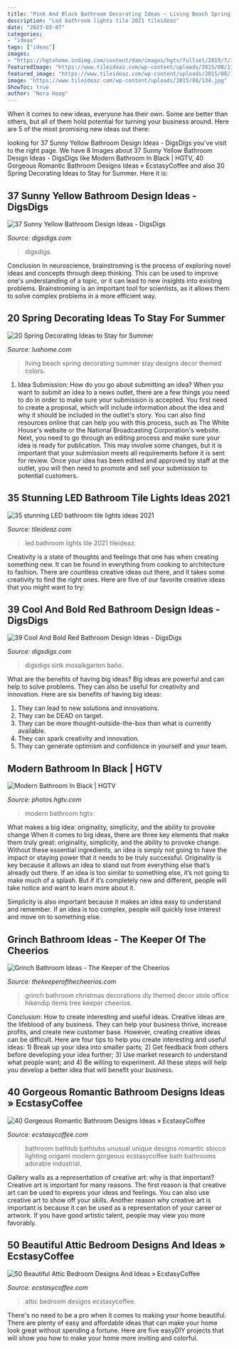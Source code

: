 ```yaml
---
title: "Pink And Black Bathroom Decorating Ideas ~ Living Beach Spring Decorating Summer Stay Designs Decor Themed Colors"
description: "Led bathroom lights tile 2021 tileideaz"
date: "2023-03-07"
categories:
- "ideas"
tags: ["ideas"]
images:
- "https://hgtvhome.sndimg.com/content/dam/images/hgtv/fullset/2019/7/31/0/IO_Sarah-Stacey_Austin-Black-Wood_3.jpg.rend.hgtvcom.616.924.suffix/1564531376582.jpeg"
featuredImage: "https://www.tileideaz.com/wp-content/uploads/2015/08/134.jpg"
featured_image: "https://www.tileideaz.com/wp-content/uploads/2015/08/134.jpg"
image: "https://www.tileideaz.com/wp-content/uploads/2015/08/134.jpg"
ShowToc: true
author: "Nora Haag"
---
```



When it comes to new ideas, everyone has their own. Some are better than others, but all of them hold potential for turning your business around. Here are 5 of the most promising new ideas out there: 

	

		
looking for 37 Sunny Yellow Bathroom Design Ideas - DigsDigs you've visit to the right page. We have 8 Images about 37 Sunny Yellow Bathroom Design Ideas - DigsDigs like Modern Bathroom In Black | HGTV, 40 Gorgeous Romantic Bathroom Designs Ideas » EcstasyCoffee and also 20 Spring Decorating Ideas to Stay for Summer. Here it is:
		
    
## 37 Sunny Yellow Bathroom Design Ideas - DigsDigs

<img loading=lazy src="https://www.digsdigs.com/photos/yellow-bathroom-designs-29-554x833.jpg" onerror="this.onerror=null;this.src='https://tse1.mm.bing.net/th?id=OIP.Ovm1mdvHmVgzD0tTc-gnbQHaLI&amp;pid=15.1';" alt="37 Sunny Yellow Bathroom Design Ideas - DigsDigs">

_Source: digsdigs.com_

>digsdigs. 

	

Conclusion
In neuroscience, brainstroming is the process of exploring novel ideas and concepts through deep thinking. This can be used to improve one's understanding of a topic, or it can lead to new insights into existing problems. Brainstroming is an important tool for scientists, as it allows them to solve complex problems in a more efficient way.

    
## 20 Spring Decorating Ideas To Stay For Summer

<img loading=lazy src="https://www.lushome.com/wp-content/uploads/2015/04/spring-decorating-ideas-room-colors-themed-decor-20.jpg" onerror="this.onerror=null;this.src='https://tse4.mm.bing.net/th?id=OIP.yIR9NLN-xNFYRO38mmDwNAHaJ9&amp;pid=15.1';" alt="20 Spring Decorating Ideas to Stay for Summer">

_Source: lushome.com_

>living beach spring decorating summer stay designs decor themed colors. 

	

1. Idea Submission: How do you go about submitting an idea?
When you want to submit an idea to a news outlet, there are a few things you need to do in order to make sure your submission is accepted. 
You first need to create a proposal, which will include information about the idea and why it should be included in the outlet's story. You can also find resources online that can help you with this process, such as The White House's website or the National Broadcasting Corporation's website. 
Next, you need to go through an editing process and make sure your idea is ready for publication. This may involve some changes, but it is important that your submission meets all requirements before it is sent for review. 
Once your idea has been edited and approved by staff at the outlet, you will then need to promote and sell your submission to potential customers.

    
## 35 Stunning LED Bathroom Tile Lights Ideas 2021

<img loading=lazy src="https://www.tileideaz.com/wp-content/uploads/2015/08/134.jpg" onerror="this.onerror=null;this.src='https://tse3.mm.bing.net/th?id=OIP.RyoqKR51zLAfAsFagrE08QHaE7&amp;pid=15.1';" alt="35 stunning LED bathroom tile lights ideas 2021">

_Source: tileideaz.com_

>led bathroom lights tile 2021 tileideaz. 

	

Creativity is a state of thoughts and feelings that one has when creating something new. It can be found in everything from cooking to architecture to fashion. There are countless creative ideas out there, and it takes some creativity to find the right ones. Here are five of our favorite creative ideas that you might want to try: 

    
## 39 Cool And Bold Red Bathroom Design Ideas - DigsDigs

<img loading=lazy src="https://www.digsdigs.com/photos/red-bathroom-design-ideas-27.jpg" onerror="this.onerror=null;this.src='https://tse4.mm.bing.net/th?id=OIP.raVCIgTiyF8Hy3evHeu-GAHaJ4&amp;pid=15.1';" alt="39 Cool And Bold Red Bathroom Design Ideas - DigsDigs">

_Source: digsdigs.com_

>digsdigs sink mosaikgarten baño. 

	

What are the benefits of having big ideas?
Big ideas are powerful and can help to solve problems. They can also be useful for creativity and innovation. Here are six benefits of having big ideas: 
1. They can lead to new solutions and innovations.
2. They can be DEAD on target.
3. They can be more thought-outside-the-box than what is currently available.
4. They can spark creativity and innovation. 
5. They can generate optimism and confidence in yourself and your team.

    
## Modern Bathroom In Black | HGTV

<img loading=lazy src="https://hgtvhome.sndimg.com/content/dam/images/hgtv/fullset/2019/7/31/0/IO_Sarah-Stacey_Austin-Black-Wood_3.jpg.rend.hgtvcom.616.924.suffix/1564531376582.jpeg" onerror="this.onerror=null;this.src='https://tse4.mm.bing.net/th?id=OIP.KlxgnZyP_ZcYPSakMj9SwAHaLH&amp;pid=15.1';" alt="Modern Bathroom In Black | HGTV">

_Source: photos.hgtv.com_

>modern bathroom hgtv. 

	

What makes a big idea: originality, simplicity, and the ability to provoke change
When it comes to big ideas, there are three key elements that make them truly great: originality, simplicity, and the ability to provoke change. Without these essential ingredients, an idea is simply not going to have the impact or staying power that it needs to be truly successful.
 Originality is key because it allows an idea to stand out from everything else that’s already out there. If an idea is too similar to something else, it’s not going to make much of a splash. But if it’s completely new and different, people will take notice and want to learn more about it.

Simplicity is also important because it makes an idea easy to understand and remember. If an idea is too complex, people will quickly lose interest and move on to something else.

    
## Grinch Bathroom Ideas - The Keeper Of The Cheerios

<img loading=lazy src="https://www.thekeeperofthecheerios.com/wp-content/uploads/2018/11/grinch-bathroom-6.jpg" onerror="this.onerror=null;this.src='https://tse4.mm.bing.net/th?id=OIP.X4XGXsf3VhW5xHI_W6K8bgHaJ4&amp;pid=15.1';" alt="Grinch Bathroom Ideas - The Keeper of the Cheerios">

_Source: thekeeperofthecheerios.com_

>grinch bathroom christmas decorations diy themed decor stole office hikendip items tree keeper cheerios. 

	

Conclusion: How to create interesting and useful ideas.
Creative ideas are the lifeblood of any business. They can help your business thrive, increase profits, and create new customer base. However, creating creative ideas can be difficult. Here are four tips to help you create interesting and useful ideas: 1) Break up your idea into smaller parts; 2) Get feedback from others before developing your idea further; 3) Use market research to understand what people want; and 4) Be willing to experiment. All these steps will help you develop a better idea that will benefit your business.

    
## 40 Gorgeous Romantic Bathroom Designs Ideas » EcstasyCoffee

<img loading=lazy src="https://i1.wp.com/www.ecstasycoffee.com/wp-content/uploads/2016/10/modern-Romantic-bathroom-ideas.jpg?resize=550%2C778" onerror="this.onerror=null;this.src='https://tse4.mm.bing.net/th?id=OIP.cUXK2aiodd7gOYv0WD7pZwHaKe&amp;pid=15.1';" alt="40 Gorgeous Romantic Bathroom Designs Ideas » EcstasyCoffee">

_Source: ecstasycoffee.com_

>bathroom bathtub bathtubs unusual unique designs romantic stocco lighting origami modern gorgeous ecstasycoffee bath bathrooms adorable industrial. 

	

Gallery walls as a representation of creative art: why is that important?
Creative art is important for many reasons. The first reason is that creative art can be used to express your ideas and feelings. You can also use creative art to show off your skills. Another reason why creative art is important is because it can be used as a representation of your career or artwork. If you have good artistic talent, people may view you more favorably.

    
## 50 Beautiful Attic Bedroom Designs And Ideas » EcstasyCoffee

<img loading=lazy src="https://i2.wp.com/www.ecstasycoffee.com/wp-content/uploads/2016/10/Attic-Bedroom-Designs-20.jpg?resize=475%2C633" onerror="this.onerror=null;this.src='https://tse3.mm.bing.net/th?id=OIP.Z-AW7_P334KaTRDkks6iNgHaJ3&amp;pid=15.1';" alt="50 Beautiful Attic Bedroom Designs And Ideas » EcstasyCoffee">

_Source: ecstasycoffee.com_

>attic bedroom designs ecstasycoffee. 

	

There's no need to be a pro when it comes to making your home beautiful. There are plenty of easy and affordable ideas that can make your home look great without spending a fortune. Here are five easyDIY projects that will show you how to make your home more inviting and colorful.

